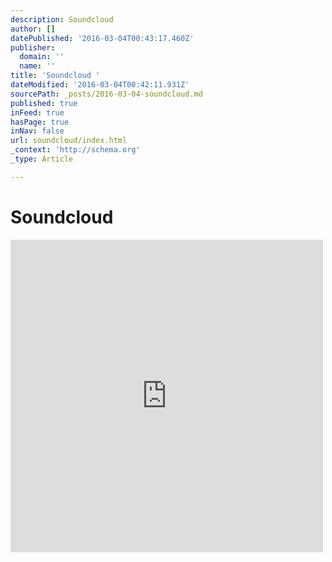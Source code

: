 ```yaml
---
description: Soundcloud
author: []
datePublished: '2016-03-04T00:43:17.460Z'
publisher:
  domain: ''
  name: ''
title: 'Soundcloud '
dateModified: '2016-03-04T00:42:11.931Z'
sourcePath: _posts/2016-03-04-soundcloud.md
published: true
inFeed: true
hasPage: true
inNav: false
url: soundcloud/index.html
_context: 'http://schema.org'
_type: Article

---
```

# Soundcloud 

<iframe src="https://cdn.embedly.com/widgets/media.html?src=https%3A%2F%2Fw.soundcloud.com%2Fplayer%2F%3Fvisual%3Dtrue%26url%3Dhttp%253A%252F%252Fapi.soundcloud.com%252Fusers%252F15322139%26show_artwork%3Dtrue&amp;url=https%3A%2F%2Fm.soundcloud.com%2Fscotoma-norway&amp;image=http%3A%2F%2Fi1.sndcdn.com%2Favatars-000111650810-9cmr6g-t500x500.jpg&amp;key=b7d04c9b404c499eba89ee7072e1c4f7&amp;type=text%2Fhtml&amp;schema=soundcloud" width="500" height="500" scrolling="no" frameborder="0" allowfullscreen="allowfullscreen" style=""></iframe>